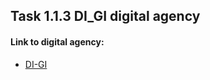 ## Task 1.1.3 DI_GI digital agency

#### Link to digital agency: 
- [DI-GI](https://kravchenkomaks.github.io/m-web-frontend-basics/level1-1-html-css/di-gi/)

